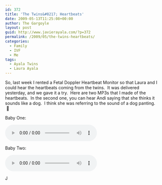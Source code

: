 ```yaml
---
id: 372
title: 'The Twins&#8217; Heartbeats'
date: 2009-05-13T11:25:08+00:00
author: The Gargoyle
layout: post
guid: http://www.javierayala.com/?p=372
permalink: /2009/05/the-twins-heartbeats/
categories:
  - Family
  - IVF
  - Me
tags:
  - Ayala Twins
  - Laura Ayala
---
```


So, last week I rented a Fetal Doppler Heartbeat Monitor so that Laura and I could hear the heartbeats coming from the twins.  It was delivered yesterday, and we gave it a try.  Here are two MP3s that I made of the heartbeats.  In the second one, you can hear Andi saying that she thinks it sounds like a dog.  I think she was referring to the sound of a dog panting.  🙂

Baby One:

<audio controls>
  <source src="/media/babyone-20090512.mp3" type="audio/mpeg">
[Baby One Heartbeat]({{ site.url }}/media/babyone-20090512.mp3)
</audio>

Baby Two:

<audio controls>
  <source src="/media/babytwo-20090512.mp3" type="audio/mpeg">
[Baby Two Heartbeat]({{ site.url }}/media/babytwo-20090512.mp3)
</audio>


J
